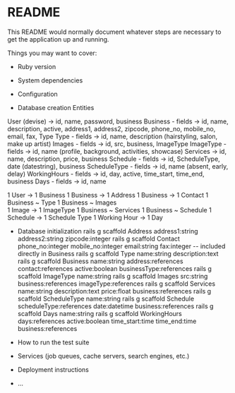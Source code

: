 # README

This README would normally document whatever steps are necessary to get the
application up and running.

Things you may want to cover:

* Ruby version

* System dependencies

* Configuration

* Database creation
Entities

User (devise) -> id, name, password, business
Business - fields -> id, name, description, active, address1, address2, zipcode, phone_no, mobile_no, email, fax, Type
Type - fields -> id, name, description (hairstyling, salon, make up artist)
Images - fields -> id, src, business, ImageType
ImageType - fields -> id, name (profile, background, activities, showcase)
Services -> id, name, description, price, business
Schedule - fields -> id, ScheduleType, date (datestring), business
ScheduleType - fields -> id, name (absent, early, delay)
WorkingHours - fields -> id, day, active,  time_start, time_end, business
Days - fields -> id, name

1 User -> 1 Business
1 Business -> 1 Address
1 Business -> 1 Contact
1 Business ~ Type
1 Business ~ Images  
1 Image -> 1 ImageType
1 Business ~ Services
1 Business ~ Schedule
1 Schedule -> 1 Schedule Type
1 Working Hour -> 1 Day


* Database initialization
rails g scaffold Address address1:string address2:string zipcode:integer
rails g scaffold Contact phone_no:integer mobile_no:integer email:string fax:integer
-- included directly in Business
rails g scaffold Type name:string description:text
rails g scaffold Business name:string address:references contact:references active:boolean businessType:references
rails g scaffold ImageType name:string
rails g scaffold Images src:string business:references imageType:references
rails g scaffold Services name:string description:text price:float business:references
rails g scaffold ScheduleType name:string
rails g scaffold Schedule scheduleType:references date:datetime business:references
rails g scaffold Days name:string
rails g scaffold WorkingHours days:references active:boolean time_start:time time_end:time business:references

* How to run the test suite

* Services (job queues, cache servers, search engines, etc.)

* Deployment instructions

* ...
